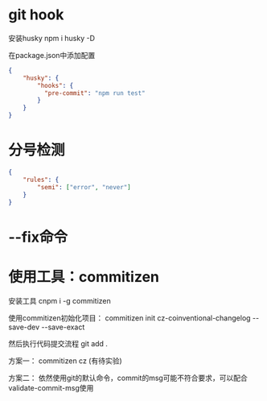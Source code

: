 # git hook
安装husky
npm i husky -D

在package.json中添加配置
```json
{
    "husky": {
        "hooks": {
          "pre-commit": "npm run test"
        }
    }
}
```



# 分号检测
```json
{
    "rules": {
        "semi": ["error", "never"]
    }
}
```

# --fix命令

# 使用工具：commitizen
安装工具
cnpm i -g commitizen

使用commitizen初始化项目：
commitizen init cz-coinventional-changelog --save-dev --save-exact

然后执行代码提交流程
git add .

方案一：
commitizen cz       (有待实验)



方案二：
依然使用git的默认命令，commit的msg可能不符合要求，可以配合validate-commit-msg使用




